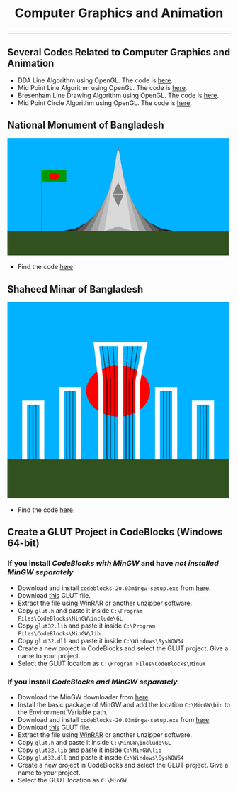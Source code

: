 # <p align="center">Computer Graphics and Animation</p>
<hr>

## Several Codes Related to Computer Graphics and Animation
- DDA Line Algorithm using OpenGL. The code is [here](https://github.com/nishatrhythm/Computer-Graphics-and-Animation/blob/main/ddaLineAlgorithm/main.cpp).
- Mid Point Line Algorithm using OpenGL. The code is [here](https://github.com/nishatrhythm/Computer-Graphics-and-Animation/blob/main/midpointLineAlgorithm/main.cpp).
- Bresenham Line Drawing Algorithm using OpenGL. The code is [here](https://github.com/nishatrhythm/Computer-Graphics-and-Animation/blob/main/bresenhamLineDrawingAlgorithm/main.cpp).
- Mid Point Circle Algorithm using OpenGL. The code is [here](https://github.com/nishatrhythm/Computer-Graphics-and-Animation/blob/main/midpointCircleAlgorithm/main.cpp).

## National Monument of Bangladesh
<img src="images/nationalMonumentOfBangladesh.png" alt="National Monument of Bangladesh" width="500"><br>
- Find the code [here](https://github.com/nishatrhythm/Computer-Graphics-and-Animation/blob/main/Still%20Object%20(2D)/nationalMonumentOfBangladesh/main.cpp).

## Shaheed Minar of Bangladesh
<img src="images/shaheedMinar.png" alt="Shaheed Minar of Bangladesh" width="500"><br>
- Find the code [here](https://github.com/nishatrhythm/Computer-Graphics-and-Animation/blob/main/Still%20Object%20(2D)/shaheedMinarOptimized/main.cpp).

## Create a GLUT Project in CodeBlocks (Windows 64-bit)

### If you install _CodeBlocks with MinGW_ and have _not installed MinGW separately_
- Download and install `codeblocks-20.03mingw-setup.exe` from [here](https://www.codeblocks.org/downloads/binaries).
- Download [this](https://raw.githubusercontent.com/nishatrhythm/Computer-Graphics-and-Animation/main/glut-3.7.6-bin.rar) GLUT file.
- Extract the file using [WinRAR](https://www.rarlab.com/download.htm) or another unzipper software.
- Copy `glut.h` and paste it inside `C:\Program Files\CodeBlocks\MinGW\include\GL`
- Copy `glut32.lib` and paste it inside `C:\Program Files\CodeBlocks\MinGW\lib`
- Copy `glut32.dll` and paste it inside `C:\Windows\SysWOW64`
- Create a new project in CodeBlocks and select the GLUT project. Give a name to your project.
- Select the GLUT location as `C:\Program Files\CodeBlocks\MinGW`

### If you install _CodeBlocks and MinGW separately_
- Download the MinGW downloader from [here](https://sourceforge.net/projects/mingw/files/latest/download).
- Install the basic package of MinGW and add the location `C:\MinGW\bin` to the Environment Variable path.
- Download and install `codeblocks-20.03mingw-setup.exe` from [here](https://www.codeblocks.org/downloads/binaries).
- Download [this](https://raw.githubusercontent.com/nishatrhythm/Computer-Graphics-and-Animation/main/glut-3.7.6-bin.rar) GLUT file.
- Extract the file using [WinRAR](https://www.rarlab.com/download.htm) or another unzipper software.
- Copy `glut.h` and paste it inside `C:\MinGW\include\GL`
- Copy `glut32.lib` and paste it inside `C:\MinGW\lib`
- Copy `glut32.dll` and paste it inside `C:\Windows\SysWOW64`
- Create a new project in CodeBlocks and select the GLUT project. Give a name to your project.
- Select the GLUT location as `C:\MinGW`

